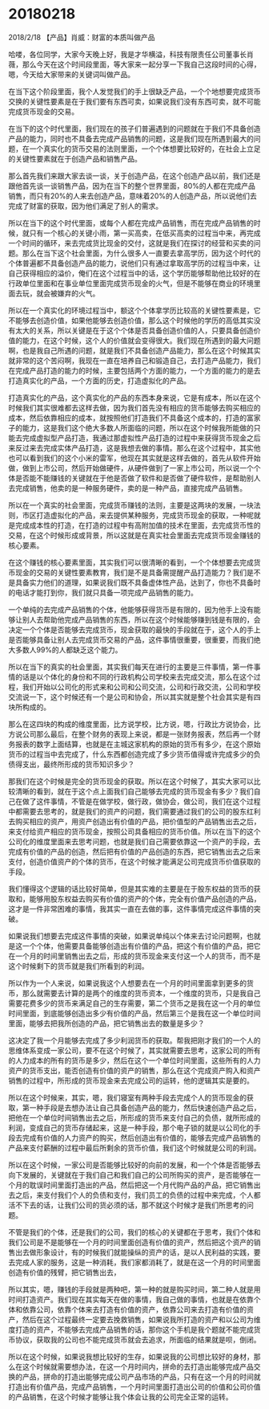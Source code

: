 # 20180218

2018/2/18 【产品】肖威：财富的本质叫做产品

哈喽，各位同学，大家今天晚上好，我是才华横溢，科技有限责任公司董事长肖薇，那么今天在这个时间段里面，等大家来一起分享一下我自己这段时间的心得，嗯，今天给大家带来的关键词叫做产品。

在当下这个阶段里面，我个人发觉我们的手上很缺乏产品，一个个地想要完成货币交换的关键性要素是在于我们要有东西可卖，如果说我们没有东西可卖，就不可能完成货币现金的交易。

在当下的这个时代里面，我们现在的孩子们普遍遇到的问题就在于我们不具备创造产品的能力，同时也不具备去完成产品销售的问题，这是我们现在所遇到最大的问题，在一个真实化的货币交易的法则里面，一个个体想要比较好的，在社会上立足的关键性要素就在于创造产品和销售产品。

那么首先我们来跟大家去谈一谈，关于创造产品，在这个创造产品以前，我们还是跟他首先谈一谈销售产品，因为在当下的整个世界里面，80%的人都在完成产品销售，而只有20%的人来去创造产品，意味着20%的人创造产品，所以说他们去完成了财富的获取，因为他们满足了别人的需求。

所以在当下的这个时代里面，或每个人都在完成产品销售，而在完成产品销售的时候，就只有一个核心的关键小雨，第一买高卖，在低买高卖的过程当中来，再完成一个时间的循环，来去完成货比现金的交付，这就是我们在探讨的经营和买卖的问题。那么在当下这个社会里面，为什么很多人一直要去拿高学历，因为这个时代的个体普遍都不具备创造产品的能力，说他们只有通过拿取高学历的过程当中来，让自己获得相应的溢价，俺们在这个过程当中的话，这个学历能够帮助他比较好的在行政单位里面和在事业单位里面完成货币现金的火气，但是不能够在商业的环境里面去玩，就会被嫌弃的火气。

所以在一个真实化的环境过程当中，额这个个体拿学历比较高的关键性要素是，它不能够去创造价值，如果他能够去创造价值，那么这个时候他的学历的高低其实没有太大的关系，所以关键是在于这个个体是否具备创造价值的人，只要具备创造价值的能力，在这个时候，这个人的价值就会变得很大。我们现在所遇到的最大问题啊，也是我自己所遇的问题，就是我们不具备创造产品能力，那么在这个时候其实就非常的这个苦闷啊，我现在一直在培养自己和锻造自己，去打造产品能力，我们在完成产品打造的能力的时候，主要包括两个方面的能力，一个方面的能力的是去打造真实化的产品，一个方面的历史，打造虚拟化的产品。

打造真实化的产品，这个真实化的产品的东西本身来说，它是有成本，所以在这个时候我们其实很难都去这样去做，因为我们首先没有相应的货币能够去购买相应的成本，然后依靠相应的成本，就按照他们打造我们不具备这个成本的，打造的富家子的能力，这是我们这个绝大多数人所面临的问题，所以在这个时候我所能做的只能去完成虚拟型产品打造，我通过那虚拟性产品打造的过程中来获得货币现金之后来反过来去完成实体产品打造，这是我想去做的事情。那么在这个过程中，其实他也可以看到我们的这个小米的雷军，他现在其实就是这样去做的，首先从软件开始做，做到上市公司，然后开始做硬件，从硬件做到了一家上市公司，所以说一个个体是否能不能赚钱的关键就在于他是否做了软件和是否做了硬件软件，是帮助别人去完成销售，他卖的是一种服务硬件，卖的是一种产品，直接完成产品销售。

所以在一个真实的社会里面，完成货币赚钱的法则，主要是这两块的发展，一块法则，市区打造虚拟化的产品，来去提供某种服务，完成货币现金的获取，一种呢就是完成成本性的打造，在打造的过程中有高附加值的技术在里面，去完成货币性的交易，在这个时候形成或背景，所以这就是在真实社会里面去完成货币现金赚钱的核心要素。

在这个赚钱的核心要素里面，其实我们可以很清晰的看到，一个个体想要去完成货币现金的交易的关键性要素教育，我们是不是具备需提醒产品打造能力？我们是不是具备实力他们的道理，如果说我们既不具备虚体性产品，达到了，你也不具备时的电话才能打到你，我们就只具备一项完成产品销售的能力。

一个单纯的去完成产品销售的个体，他能够获得货币是有限的，因为他手上没有能够让别人去帮助他完成产品销售的东西，所以在这个时候能够赚到钱是有限的，会决定一个个体是否能够去完成货币，现金获取的最快的手段就在于，这个人的手上是否能够具备让别人去完成货币交易的产品，这件事情很重要，很重要，而我们绝大多数人99%的人都缺乏这个能力。

所以在当下的真实的社会里面，其实我们每天在进行的主要是三件事情，第一件事情的话是以个体化的身份和不同的行政机构公司学校来去完成交流，那么在这个过程，我们开始以公司化的形式来和公司和公司交流，公司和行政交流，公司和学校交流说一下，这个时候还有一个是公司和协会，所以其实就是整个社会其实是有四块所构成的。

那么在这四块的构成的维度里面，比方说学校，比方说，嗯，行政比方说协会，比方说公司那么最后，在整个财务的表现上来说，都是一张财务报表，然后再一个财务报表的数字上面结算，也就是在主城这家机构的原始的货币有多少，在这个原始货币的过程当中去完成了，什么东西都创造完成了多少货币值得或许完成多少的负债得支出，最终所形成的货币知识多少？

那我们在这个时候是完全的货币现金的获取。所以在这个时候了，其实大家可以比较清晰的看到，就在于这个点上面我们自己能够去完成的货币现金有多少？我们自己在做了这件事情，不管是在做学校，做行政，做协会，做公司，我们在这个过程中都需要去思考的，就是我们的资产的问题，我们需要通过我们的公司的股东红利去购买相应的资产，用资产创造出有价值的产品，把价值型的产品销售出去之后，来支付给资产相应的货币现金，按照公司具备相应的货币价值。所以在当下的这个公司化的维度里面来去思考问题，也就是我们自己需要依靠这一个资产的手段，去完成有价值的产品的创造，然后把有价值的产品创造的东西，把它销售出去之后来支付，创造价值资产的个体的货币，在这个时候才能满足公司完成货币价值获取的手段。

我们懂得这个逻辑的话比较好简单，但是其实难的主要是在于股东权益的货币的获取和，能够用股东权益去购买有价值的资产的个体，完全有价值产品创造的产品，这才是一件非常困难的事情，我其实一直在去做的事，这件事情完成这件事情的突破。

如果说我们想要去完成这件事情的突破，如果说单纯以个体来去讨论问题啊，也就是这一个个体，他需要具备能够创造出有价值的产品，把这个有价值的产品，把它在一个月的时间里销售出去之后，形成的货币现金来支付这一个人的货币，而不是这个时候剩下的货币就是我们所看到的利润。

所以作为一个人来说，如果说我这个人想要去在一个月的时间里面拿到更多的货币，那么就需要去计算的是两个的维度的货币资本，一个维度的货币，只是我自己需要花费多少的货币来满足自己的生存需要，第二个货币之是我在这一个月的单位时间里面，到底能够创造出多少有价值的产品，然后第三个是我在这一个单位时间里面，能够去把我所创造的产品，把它销售出去的数量是多少？

这决定了我一个月能够去完成了多少利润货币的获取。帮我把刚才我们的一个人的思维体系变成一家公司，要不在这个时候了，其实就需要去思考，这家公司的所有的人力成本的所有的货币是多少，然后在这个一个单位时间里面，这些所有的人力资产的货币支出，能否创造有价值的资产的销售，那么在这个完成资产购入和资产销售的过程中，所形成的货币现金来去完成公司的运转，他的逻辑其实是要的。

所以在这个时候来，其实，嗯，我们寝室有两种手段去完成个人的货币现金的获取，第一种手段是去想办法让自己具备创造产品的能力，然后快速创造产品之后，把他在一个单位时间销售出去之后，所形成的货币来支付自己的负债，就所形成的利润，变成自己的货币存储起来，这是一种手段，那个电子锁的就是以公司化的手段去完成有价值的人力资产的购买，然后创造出有价值的，能够去完成产品销售的产品来支付薪酬的过程中最后所剩余的货币价值，我们这个时候就是公司的利润。

所以在这个时候，一家公司是否能够比较好的向前的发展，和一个个体是否能够去向下发展的，关键就在于我们自己和我们自己的公司所购买的资产，是否能够在一个月的耽误时间里面打造出的产品，然后把这一个月代购产品的产品，把它销售出去之后，来支付我们个人的负债和支付，我们员工的负债的过程中来完成，个人都活不下去的话，让我们公司的货必须的话，那不就这个时候才是我们所思考的问题。

不管是我们的个体，还是我们的公司，我们的核心的关键都在于思考，我们个体和我们公司是不是能够在一个月的时间里面创造有价值的资产，然后把这个资产的销售出去做形象设计，有的时候我们就能操纵的资产的话，是以人民利益的实践，要去完成人家的服务，这是一种消耗，我们家都消耗了，就是在这一个月的时间里面创造有价值的残臂，把它销售出去，

所以其实，嗯，赚钱的手段就是两种吧，第一种的就是购买时间，第二种人就是用时间打造资产。我们现在其实每天在做的事情，我自己做的事情，也就是在依靠个体和依靠公司，依靠个体来去打造有价值的资产，依靠公司来去打造有价值的资产，然后在这个过程最终一定要去挽救销售，如果说我所打造的资产和以公司为维度打造的资产，不能够去完成产品销售的话，那你这个手机是我个题就不能完成货币协议，获取我的公司也不能完成货币就会去追求，所面临的结果就是呗，倒闭。

所以在这个时候，如果说我想比较好的生存，如果说我的公司想比较好的身材，那么在这个时候就需要想办法，在这一个月时间内，拼命的去打造出能够完成产品交换的产品，拼命的打造出能够完成公司产品市场的产品，只有在这一个月的时间就打造出有价值产品，完成产品销售，一个月时间里面打造出公司的价值和公司价值的产品销售，在这个时候才能够让我个体会让我的公司完全正常的运转。
